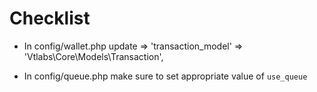 # Checklist
- In config/wallet.php update => 'transaction_model' => 'Vtlabs\Core\Models\Transaction',

- In config/queue.php make sure to set appropriate value of `use_queue`